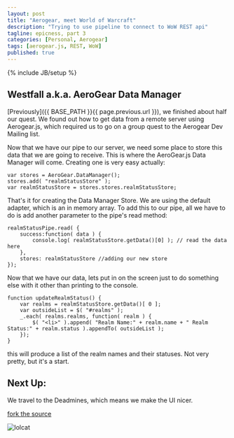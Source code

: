 ```yaml
---
layout: post
title: "Aerogear, meet World of Warcraft"
description: "Trying to use pipeline to connect to WoW REST api"
tagline: epicness, part 3
categories: [Personal, Aerogear]
tags: [aerogear.js, REST, WoW]
published: true
---
```

{% include JB/setup %}


## Westfall a.k.a.  AeroGear Data Manager

[Previously]({{ BASE_PATH }}{{ page.previous.url }}), we finished about half our quest.  We found out how to get data from a remote server using Aerogear.js, which required us to go on a group quest to the Aerogear Dev Mailing list.

Now that we have our pipe to our server, we need some place to store this data that we are going to receive.  This is where the AeroGear.js Data Manager will come.  Creating one is very easy actually:

	var stores = AeroGear.DataManager();
	stores.add( "realmStatusStore" );
	var realmStatusStore = stores.stores.realmStatusStore;

That's it for creating the Data Manager Store.  We are using the default adapter, which is an in memory array.  To add this to our pipe, all we have to do is add another parameter to the pipe's read method:

	realmStatusPipe.read( {
        success:function( data ) {
            console.log( realmStatusStore.getData()[0] ); // read the data here
        },
        stores: realmStatusStore //adding our new store
    });

Now that we have our data, lets put in on the screen just to do something else with it other than printing to the console.

	function updateRealmStatus() {
        var realms = realmStatusStore.getData()[ 0 ];
        var outsideList = $( "#realms" );
        _.each( realms.realms, function( realm ) {
            $( "<li>" ).append( "Realm Name:" + realm.name + " Realm Status:" + realm.status ).appendTo( outsideList );
        });
    }

this will produce a list of the realm names and their statuses.  Not very pretty, but it's a start.


## Next Up:

We travel to the Deadmines,  which means we make the UI nicer.


[fork the source](https://github.com/lholmquist/WoWAerogear)


![lolcat](http://i.chzbgr.com/completestore/2008/10/29/128698059620385666.jpg)
